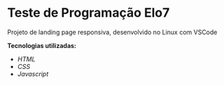 # Teste de Programação Elo7

Projeto de landing page responsiva, desenvolvido no Linux com VSCode

**Tecnologias utilizadas:**
- *HTML*
- *CSS*
- *Javascript*
